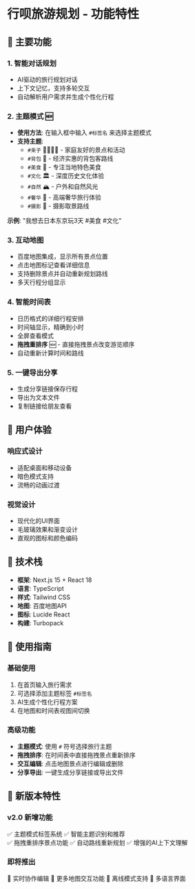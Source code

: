 # 行呗旅游规划 - 功能特性

## 🎯 主要功能

### 1. 智能对话规划
- AI驱动的旅行规划对话
- 上下文记忆，支持多轮交互
- 自动解析用户需求并生成个性化行程

### 2. 主题模式 🆕
- **使用方法**: 在输入框中输入 `#标签名` 来选择主题模式
- **支持主题**:
  - `#亲子` 👨‍👩‍👧‍👦 - 家庭友好的景点和活动
  - `#背包` 🎒 - 经济实惠的背包客路线
  - `#美食` 🍜 - 专注当地特色美食
  - `#文化` 🏛️ - 深度历史文化体验
  - `#自然` 🏔️ - 户外和自然风光
  - `#奢华` 💎 - 高端奢华旅行体验
  - `#摄影` 📸 - 摄影取景路线

**示例**: "我想去日本东京玩3天 #美食 #文化"

### 3. 互动地图
- 百度地图集成，显示所有景点位置
- 点击地图标记查看详细信息
- 支持删除景点并自动重新规划路线
- 多天行程分组显示

### 4. 智能时间表
- 日历格式的详细行程安排
- 时间轴显示，精确到小时
- 全屏查看模式
- **拖拽重排序** 🆕 - 直接拖拽景点改变游览顺序
- 自动重新计算时间和路线

### 5. 一键导出分享
- 生成分享链接保存行程
- 导出为文本文件
- 复制链接给朋友查看

## 🎨 用户体验

### 响应式设计
- 适配桌面和移动设备
- 暗色模式支持
- 流畅的动画过渡

### 视觉设计
- 现代化的UI界面
- 毛玻璃效果和渐变设计
- 直观的图标和颜色编码

## 🔧 技术栈

- **框架**: Next.js 15 + React 18
- **语言**: TypeScript
- **样式**: Tailwind CSS
- **地图**: 百度地图API
- **图标**: Lucide React
- **构建**: Turbopack

## 📱 使用指南

### 基础使用
1. 在首页输入旅行需求
2. 可选择添加主题标签 `#标签名`
3. AI生成个性化行程方案
4. 在地图和时间表视图间切换

### 高级功能
- **主题模式**: 使用 `#` 符号选择旅行主题
- **拖拽排序**: 在时间表中直接拖拽景点重新排序
- **交互编辑**: 点击地图景点进行编辑或删除
- **分享导出**: 一键生成分享链接或导出文件

## 🚀 新版本特性

### v2.0 新增功能
✅ 主题模式标签系统
✅ 智能主题识别和推荐  
✅ 拖拽重排序景点功能
✅ 自动路线重新规划
✅ 增强的AI上下文理解

### 即将推出
🔄 实时协作编辑
🔄 更多地图交互功能
🔄 离线模式支持
🔄 多语言界面